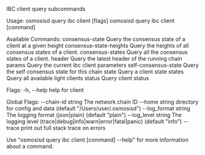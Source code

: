 IBC client query subcommands

Usage:
  osmosisd query ibc client [flags]
  osmosisd query ibc client [command]

Available Commands:
  consensus-state         Query the consensus state of a client at a given height
  consensus-state-heights Query the heights of all consensus states of a client.
  consensus-states        Query all the consensus states of a client.
  header                  Query the latest header of the running chain
  params                  Query the current ibc client parameters
  self-consensus-state    Query the self consensus state for this chain
  state                   Query a client state
  states                  Query all available light clients
  status                  Query client status

Flags:
  -h, --help   help for client

Global Flags:
      --chain-id string     The network chain ID
      --home string         directory for config and data (default "/Users/user/.osmosisd")
      --log_format string   The logging format (json|plain) (default "plain")
      --log_level string    The logging level (trace|debug|info|warn|error|fatal|panic) (default "info")
      --trace               print out full stack trace on errors

Use "osmosisd query ibc client [command] --help" for more information about a command.

